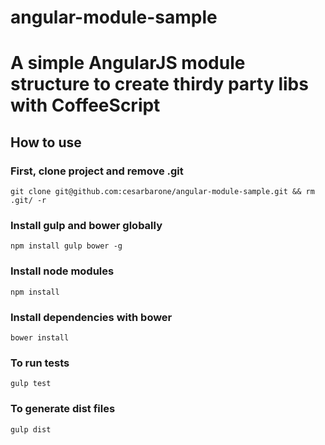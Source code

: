# angular-module-sample

# A simple AngularJS module structure to create thirdy party libs with CoffeeScript

## How to use

### First, clone project and remove .git
    git clone git@github.com:cesarbarone/angular-module-sample.git && rm .git/ -r
### Install gulp and bower globally
    npm install gulp bower -g
### Install node modules
    npm install
### Install dependencies with bower
    bower install
### To run tests
    gulp test
### To generate dist files
    gulp dist
